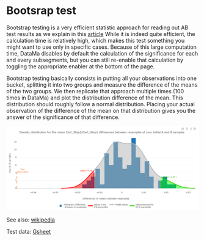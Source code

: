 # Bootsrap test

Bootstrap testing is a very efficient statistic approach for reading out AB test results as we explain in this [article](https://www.linkedin.com/pulse/ab-test-optimisation-earlier-decisions-new-readout-de-b%C3%A9naz%C3%A9/?trk=portfolio_article-card_title)
While it is indeed quite efficient, the calculation time is relatively high, which makes this test something you might want to use only in specific cases. Because of this large computation time, DataMa disables by default the calculation of the significance for each and every subsegments, but you can still re-enable that calculation by toggling the appropriate enabler at the bottom of the page.

Bootstrap testing basically consists in putting all your observations into one bucket, splitting it into two groups and measure the difference of the means of the two groups.
We then replicate that approach multiple times (100 times in DataMa) and plot the distribution difference of the mean.
This distribution should roughly follow a normal distribution.
Placing your actual observation of the difference of the mean on that distribution gives you the answer of the significance of that difference.  

![Bootstrap result](images/Bootstrap_test.png)

See also: [wikipedia](https://en.wikipedia.org/wiki/Bootstrapping_(statistics))

Test data: [Gsheet](https://docs.google.com/spreadsheets/d/1bNEeqm5CfpPmYPr_t4ff1xcJkSBKoVvwJd4vKB0sDzs/edit#gid=1756377864)
